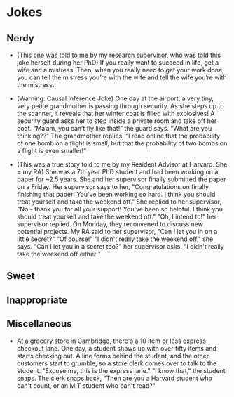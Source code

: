 # Jokes

## Nerdy

- (This one was told to me by my research supervisor, who was told this joke herself during her PhD) 
If you really want to succeed in life, get a wife and a mistress. Then, when you really need to get your
work done, you can tell the mistress you’re with the wife and tell the wife you’re with the mistress.

- (Warning: Causal Inference Joke) One day at the airport, a very tiny, very petite grandmother is passing through security. As she steps up 
to the scanner, it reveals that her winter coat is filled with explosives! A security guard asks her to
step inside a private room and take off her coat. “Ma’am, you can’t fly like that!” the guard says. 
“What are you thinking??” The grandmother replies, “I read online that the probability of one bomb on a
flight is small, but that the probability of two bombs on a flight is even smaller!”

- (This was a true story told to me by my Resident Advisor at Harvard. She = my RA) She was a 7th year
PhD student and had been working on a paper for ~2.5 years. She and her supervisor finally submitted
the paper on a Friday. Her supervisor says to her, "Congratulations on finally finishing that paper!
You've been working so hard. I think you should treat yourself and take the weekend off." She replied
to her supervisor, "No - thank you for all your support! You've been so helpful. I think you should
treat yourself and take the weekend off." "Oh, I intend to!" her supervisor replied. On Monday, they 
reconvened to discuss new potential projects. My RA said to her supervisor, "Can I let you in on a 
little secret?" "Of course!" "I didn't really take the weekend off," she says. "Can I let you in 
a secret too?" her supervisor asks. "I didn't really take the weekend off either!"



## Sweet


## Inappropriate

## Miscellaneous

- At a grocery store in Cambridge, there's a 10 item or less express checkout lane. One day, a student
shows up with over fifty items and starts checking out. A line forms behind the student, and the 
other customers start to grumble, so a store clerk comes over to talk to the student. "Excuse me,
this is the express lane." "I know that," the student snaps. The clerk snaps back, "Then are you
a Harvard student who can't count, or an MIT student who can't read?"